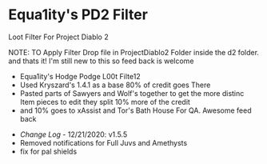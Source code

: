 # Equa1ity's PD2 Filter
Loot Filter For Project Diablo 2

NOTE:
TO Apply Filter Drop file in ProjectDiablo2 Folder inside the d2 folder. and thats it!
I'm still new to this so feed back is welcome

* Equa1ity's  Hodge Podge L00t Filte12
* Used Kryszard's 1.4.1 as a base 80% of credit goes There
* Pasted parts of Sawyers and Wolf's together to get the more distinc Item pieces to edit they split 10% more of the credit
* and 10% goes to xAssist and Tor's Bath House For QA. Awesome feed back


- _Change Log_ -
12/21/2020: v1.5.5
- Removed notifications for Full Juvs and Amethysts
- fix for pal shields
